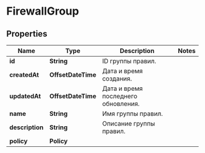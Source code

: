 

# FirewallGroup


## Properties

| Name | Type | Description | Notes |
|------------ | ------------- | ------------- | -------------|
|**id** | **String** | ID группы правил. |  |
|**createdAt** | **OffsetDateTime** | Дата и время создания. |  |
|**updatedAt** | **OffsetDateTime** | Дата и время последнего обновления. |  |
|**name** | **String** | Имя группы правил. |  |
|**description** | **String** | Описание группы правил. |  |
|**policy** | **Policy** |  |  |



